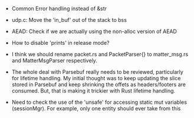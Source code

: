* Common Error handling instead of &str
* udp.c: Move the 'in_buf' out of the stack to bss
* AEAD: Check if we are actually using the non-alloc version of AEAD
* How to disable 'prints' in release mode?
* I think we should rename packet.rs and PacketParser{} to matter_msg.rs and MatterMsgParser respectively.
* The whole deal with Parsebuf really needs to be reviewed, particularly for lifetime handling. My initial thought was to keep updating the slice stored in Parsebuf and keep shrinking the offets as headers/footers are consumed. But, that is making it trickier with Rust lifetime handling.

* Need to check the use of the 'unsafe' for accessing static mut variables (sessionMgr). For example, only one entity should ever take from this
